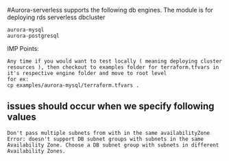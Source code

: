 #Aurora-serverless supports the following db engines. The module is for deploying rds serverless dbcluster
```
aurora-mysql
aurora-postgresql
```

IMP Points:
```
Any time if you would want to test locally ( meaning deploying cluster resources ), then checkout to examples folder for terraform.tfvars in it's respective engine folder and move to root level
for ex: 
cp examples/aurora-mysql/terraform.tfvars .
```


## issues should occur when we specify following values
```
Don't pass multiple subnets from with in the same availabilityZone
Error: doesn't support DB subnet groups with subnets in the same Availability Zone. Choose a DB subnet group with subnets in different Availability Zones.
```